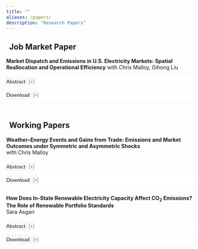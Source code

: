 ```yaml
---
title: ""
aliases: /papers/
description: "Research Papers"
---
```


<link rel="stylesheet" href="https://cdnjs.cloudflare.com/ajax/libs/font-awesome/6.0.0/css/all.min.css">

<style>
/* Pretty, JS-free accordions */
details.abs { margin: 0 0 10px 0; background: #fff; }
details.abs summary {
  font:14px/1.5 Lato, "Helvetica Neue", Helvetica, Arial, sans-serif;
  cursor:pointer; padding:2px 0; outline:none; list-style:none;
  background:#f8f8f8; display:inline-block;
}
details.abs summary::-webkit-details-marker { display:none; }
details.abs summary::after { content:" [+]"; color:#777; font-size:90%; margin-left:6px; }
details.abs[open] summary::after { content:" [−]"; }
.details-body { background:#F1F1F1; color:#555; padding:10px; margin-top:6px; }
</style>

<!-- ======================== -->
<!--   JOB MARKET PAPER       -->
<!-- ======================== -->

<h2><i class="fas fa-briefcase" style="color: #841617; margin-right: 8px;"></i>Job Market Paper</h2>

<p style="margin:0">
  <a style="margin:0; font-size:100%; font-weight:bold">Market Dispatch and Emissions in U.S. Electricity Markets: Spatial Reallocation and Operational Efficiency</a>
 with Chris Malloy, Gihong Liu
  
</p>
<br>

<details class="abs">
  <summary>Abstract</summary>
  <div class="details-body">
    <p>
    This study evaluates the impact of market-based electricity dispatch on social welfare during the U.S. deregulation period from 1999 to 2012. By comparing the observed market dispatch against counterfactual least-cost and least-emissions regimes, we find that while markets yielded modest reductions in CO₂ and NOₓ damages via efficiency gains, they also triggered a sharp increase in SO₂ damages. This increase was driven by expanded trade and a shift toward cheaper coal generation. The net effect was an annual increase in environmental damages of $2–11 billion—a figure that far surpasses the documented $3–5 billion in private cost savings. These losses were concentrated in early-adopting, coal-reliant regions with a high proportion of merchant generators. Our results demonstrate that while deregulated markets improved private efficiency, they created even larger social costs by amplifying environmental externalities, highlighting an urgent need to align wholesale market rules with environmental goals.
    </p>
  </div>
</details>

<details class="abs">
  <summary>Download</summary>
  <div class="details-body">
    <p>
      <a href="/jobmktpaper.pdf" target="_blank" style="color:#841617; text-decoration:none;">
        <i class="fas fa-file-pdf"></i> Download PDF
      </a>
    </p>
  </div>
</details>



<br>

<!-- ======================== -->
<!--   WORKING PAPERS         -->
<!-- ======================== -->

<h2><i class="fas fa-file-alt" style="color: #1976d2; margin-right: 8px;"></i>Working Papers</h2>

<p style="margin:0">
  <a style="margin:0; font-size:100%; font-weight:bold">Weather–Energy Events and Gains from Trade: Emissions and Market Outcomes under Symmetric and Asymmetric Shocks</a><br>
  with Chris Malloy
</p>
<br>
<details class="abs">
  <summary>Abstract</summary>
  <div class="details-body">
    <p>
    We propose a new empirical design to estimate when electricity transmission provides the greatest value, exploiting variation in extreme net-load events. As power systems integrate more renewables, the grid faces increasing stress from days with severe imbalances between demand and renewable supply. We hypothesize that the private cost-saving value of transmission is highly heterogeneous and is disproportionately driven by its ability to insure against asymmetric regional shocks—where one region has a deficit while another has a surplus—compared to symmetric ones. Using day-ahead market data from MISO and SPP, we calculate the daily value of transmission against a counterfactual autarky equilibrium. A key innovation is our use of exogenous day-ahead forecasts of load and renewables to define extreme events, ensuring identification is free of post-treatment bias. We then estimate a causal model relating these event types to transmission value. Our findings will quantify the extent to which transmission acts as regional insurance, providing crucial guidance for infrastructure policy and the efficient integration of renewables.
    </p>
  </div>
</details>

<details class="abs">
  <summary>Download</summary>
  <div class="details-body"><p>Coming soon</p></div>
</details>

<br>

<p style="margin:0">
  <a style="margin:0; font-size:100%; font-weight:bold">How Does In-State Renewable Electricity Capacity Affect CO<sub>2</sub> Emissions? The Role of Renewable Portfolio Standards</a><br>
  Sara Asgari
</p>
<br>

<details class="abs">
  <summary>Abstract</summary>
  <div class="details-body">
    <p>
    State-level policies, particularly Renewable Portfolio Standards (RPS), have been a primary driver of renewable energy adoption in the United States. While crucial for decarbonization, the expansion of renewable infrastructure carries its own ecological footprint, raising questions about its net environmental benefits. This study investigates how heterogeneous RPS design features—specifically, the allowance of out-of-state Renewable Energy Credit (REC) trading and policy stringency—shape these outcomes. We find that states prioritizing in-state renewable capacity development successfully spur local infrastructure growth. However, this same focus impedes their ability to control emissions and reduce their carbon footprint effectively. These results illuminate a critical tension in clean energy policy, demonstrating that the design of an RPS creates a trade-off between fostering a local green industry and achieving cost-effective emissions reductions.
    </p>
  </div>
</details>

<details class="abs">
  <summary>Download</summary>
  <div class="details-body"><p>Coming soon</p></div>
</details>

